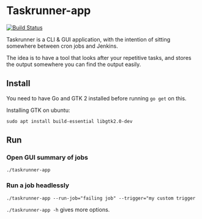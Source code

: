 # Taskrunner-app

[![Build Status](https://travis-ci.org/jamesrr39/taskrunner-app.svg?branch=master)](https://travis-ci.org/jamesrr39/taskrunner-app)

Taskrunner is a CLI & GUI application, with the intention of sitting somewhere between cron jobs and Jenkins.

The idea is to have a tool that looks after your repetitive tasks, and stores the output somewhere you can find the output easily.

## Install

You need to have Go and GTK 2 installed before running `go get` on this.

Installing GTK on ubuntu:

    sudo apt install build-essential libgtk2.0-dev

## Run

### Open GUI summary of jobs

    ./taskrunner-app

### Run a job headlessly

    ./taskrunner-app --run-job="failing job" --trigger="my custom trigger
	

`./taskrunner-app -h` gives more options.